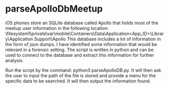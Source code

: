 # parseApolloDbMeetup
iOS phones store an SQLite database called Apollo that holds most of the meetup user information in the following location: \filesystem1\private\var\mobile\Containers\Data\Application\<App_ID>\Library\Application Support\Apollo 
This database includes a lot of information in the form of json dumps. I have identified some information that would be relevant in a forensic setting. The script is written in python and can be used to connect to the database and extract this information for further analysis. 

Run the script by the command: python3 parseApolloDB.py. It will then ask the user to input the path of the file is stored and provide a menu for the specific data to be searched. It will then output the information found.
